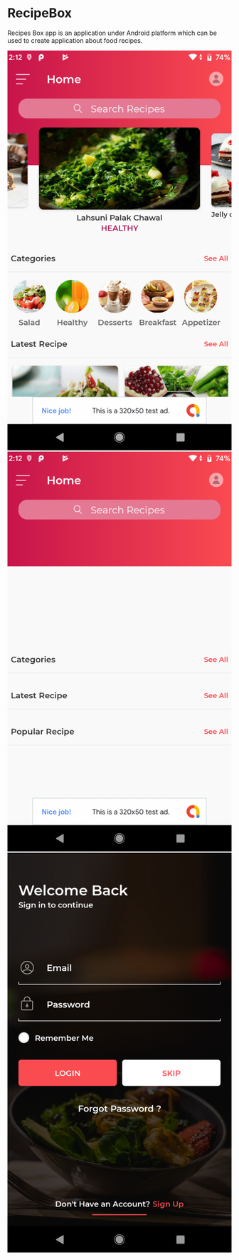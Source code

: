 # RecipeBox
 Recipes Box app is an application under Android platform which can be used to create application about food recipes.
 
 ![](Screenshot_Recipe_Book_20190828-141222.png)
 ![](Screenshot_Recipe_Book_20190828-141232.png)
 ![](Screenshot_Recipe_Book_20190828-141240.png)
 
 
